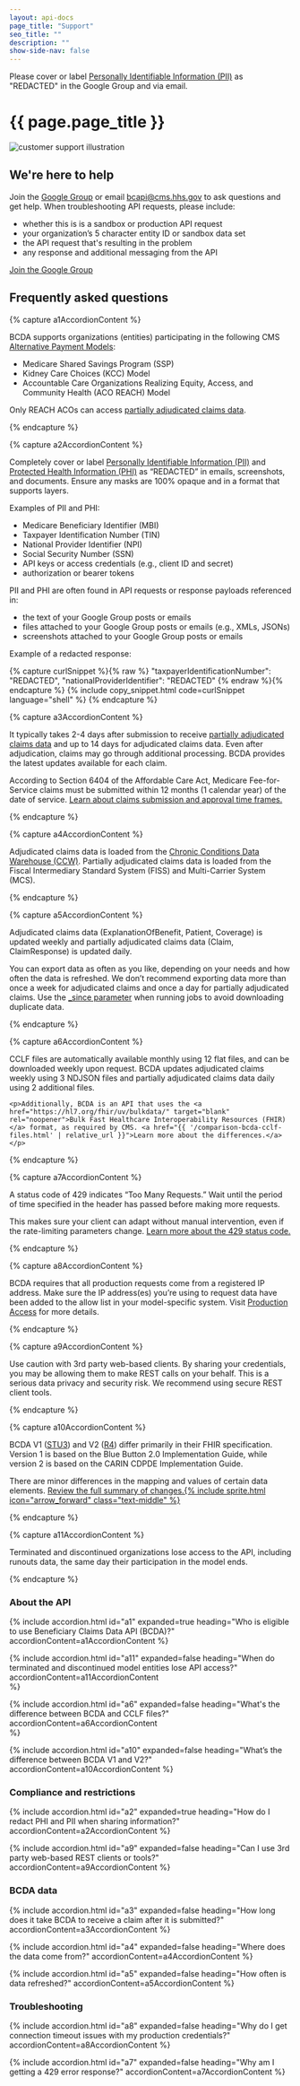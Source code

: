 ```yaml
---
layout: api-docs
page_title: "Support"
seo_title: ""
description: ""
show-side-nav: false
---
```


<div class="usa-alert usa-alert--warning usa-alert--slim">
  <div class="usa-alert__body">
    <p class="usa-alert__text maxw-desktop-lg">
      Please cover or label <a href="{{ '/support.html#how-do-i-redact-phi-and-pii-when-sharing-information' | relative_url }}">Personally Identifiable Information (PII)</a> as "REDACTED" in the Google Group and via email.
    </p>
  </div>
</div>

# {{ page.page_title }}

<div class="grid-row grid-gap-4 desktop:grid-gap-6 padding-y-4 flex-align-center">
  <div class="tablet:grid-col tablet:order-2">
    <img src="{{ '/assets/img/experts.svg' | relative_url }}" alt="customer support illustration" />
  </div>
  <div class="tablet:grid-col tablet:order-1 padding-top-2">
    <h2>We're here to help</h2>
    <p>
        Join the <a href="https://groups.google.com/g/bc-api" target="_blank" rel="noopener">Google Group</a> or email <a href="mailto:bcapi@cms.hhs.gov">bcapi@cms.hhs.gov</a> to ask questions and get help. When troubleshooting API requests, please include:
    </p>
    <ul>
        <li>whether this is is a sandbox or production API request</li>
        <li>your organization’s 5 character entity ID or sandbox data set</li>
        <li>the API request that's resulting in the problem </li>
        <li>any response and additional messaging from the API</li>
    </ul> 
    <a href="https://groups.google.com/g/bc-api" target="_blank" rel="noopener" class="usa-button margin-top-2">Join the Google Group</a>
  </div>
</div>

## Frequently asked questions

<div class="padding-top-4"></div>

<!-- FAQ content only-->
{% capture a1AccordionContent %}
<p>
    BCDA supports organizations (entities) participating in the following CMS <a href="https://www.cms.gov/priorities/innovation/about/alternative-payment-models">Alternative Payment Models</a>:
        <ul>
            <li>Medicare Shared Savings Program (SSP)</li>
            <li>Kidney Care Choices (KCC) Model</li>
            <li>Accountable Care Organizations Realizing Equity, Access, and Community Health (ACO REACH) Model</li>
        </ul>
    Only REACH ACOs can access <a href="{{ '/partially-adjudicated-claims-data.html' | relative_url }}">partially adjudicated claims data</a>. 
</p>
{% endcapture %}

{% capture a2AccordionContent %}
<p>
    Completely cover or label <a href="https://www.hhs.gov/answers/hhs-administrative/what-is-pii/index.html">Personally Identifiable Information (PII)</a> and <a href="https://www.hhs.gov/answers/hipaa/what-is-phi/index.html">Protected Health Information (PHI)</a> as “REDACTED” in emails, screenshots, and documents. Ensure any masks are 100% opaque and in a format that supports layers.
</p>
<p>
    Examples of PII and PHI: 
    <ul>
        <li>Medicare Beneficiary Identifier (MBI)</li>
        <li>Taxpayer Identification Number (TIN)</li>
        <li>National Provider Identifier (NPI)</li>
        <li>Social Security Number (SSN)</li>
        <li>API keys or access credentials (e.g., client ID and secret)</li>
        <li>authorization or bearer tokens</li>
    </ul>
</p>
<p>
    PII and PHI are often found in API requests or response payloads referenced in:
    <ul>
        <li>the text of your Google Group posts or emails</li>
        <li>files attached to your Google Group posts or emails (e.g., XMLs, JSONs)</li>
        <li>screenshots attached to your Google Group posts or emails</li>
    </ul>
</p>
<p>
    Example of a redacted response:
</p>
{% capture curlSnippet %}{% raw %}
"taxpayerIdentificationNumber": "REDACTED",
"nationalProviderIdentifier": "REDACTED"
{% endraw %}{% endcapture %}
{% include copy_snippet.html code=curlSnippet language="shell" %}
{% endcapture %}

{% capture a3AccordionContent %}
<p>
    It typically takes 2-4 days after submission to receive <a href="{{ '/partially-adjudicated-claims-data.html' | relative_url }}">partially adjudicated claims data</a> and up to 14 days for adjudicated claims data. Even after adjudication, claims may go through additional processing. BCDA provides the latest updates available for each claim.
</p>
<p>
    According to Section 6404 of the Affordable Care Act, Medicare Fee-for-Service claims must be submitted within 12 months (1 calendar year) of the date of service. <a href="https://www2.ccwdata.org/documents/10280/19002256/medicare-claims-maturity.pdf" target="blank" rel="noopener">Learn about claims submission and approval time frames.</a></p>
{% endcapture %}

{% capture a4AccordionContent %}
<p>
    Adjudicated claims data is loaded from the <a href="https://www2.ccwdata.org/web/guest/home/" target="blank" rel="noopener">Chronic Conditions Data Warehouse (CCW)</a>. Partially adjudicated claims data is loaded from the Fiscal Intermediary Standard System (FISS) and Multi-Carrier System (MCS).
</p>
{% endcapture %}

{% capture a5AccordionContent %}
<p>
    Adjudicated claims data (ExplanationOfBenefit, Patient, Coverage) is updated weekly and partially adjudicated claims data (Claim, ClaimResponse) is updated daily.
</p>
<p>
    You can export data as often as you like, depending on your needs and how often the data is refreshed. We don’t recommend exporting data more than once a week for adjudicated claims and once a day for partially adjudicated claims. Use the <a href="{{ '/filter-claims-data.html' | relative_url }}#the-since-parameter">_since parameter</a> when running jobs to avoid downloading duplicate data.
</p>
{% endcapture %}

{% capture a6AccordionContent %}
<p>
    CCLF files are automatically available monthly using 12 flat files, and can be downloaded weekly upon request. BCDA updates adjudicated claims weekly using 3 NDJSON files and partially adjudicated claims data daily using 2 additional files.</p>
    
    <p>Additionally, BCDA is an API that uses the <a href="https://hl7.org/fhir/uv/bulkdata/" target="blank" rel="noopener">Bulk Fast Healthcare Interoperability Resources (FHIR)</a> format, as required by CMS. <a href="{{ '/comparison-bcda-cclf-files.html' | relative_url }}">Learn more about the differences.</a></p>
{% endcapture %}

{% capture a7AccordionContent %}
<p>A status code of 429 indicates “Too Many Requests.” Wait until the period of time specified in the header has passed before making more requests.</p>

<p>This makes sure your client can adapt without manual intervention, even if the rate-limiting parameters change. <a href="{{ '/access-claims-data.html' | relative_url }}#response-example-too-many-requests">Learn more about the 429 status code.</a></p>
{% endcapture %}

{% capture a8AccordionContent %}
<p>
    BCDA requires that all production requests come from a registered IP address. Make sure the IP address(es) you’re using to request data have been added to the allow list in your model-specific system. Visit <a href="{{ '/production-access.html' | relative_url }}">Production Access</a> for more details.
</p>
{% endcapture %}

{% capture a9AccordionContent %}
<p>Use caution with 3rd party web-based clients. By sharing your credentials, you may be allowing them to make REST calls on your behalf. This is a serious data privacy and security risk. We recommend using secure REST client tools. </p>
{% endcapture %}

{% capture a10AccordionContent %}
<p>
    BCDA V1 (<a href="https://hl7.org/fhir/STU3/" target="blank" rel="noopener">STU3</a>) and V2 (<a href="https://hl7.org/fhir/R4/" target="blank" rel="noopener">R4</a>) differ primarily in their FHIR specification. Version 1 is based on the Blue Button 2.0 Implementation Guide, while version 2 is based on the CARIN CDPDE Implementation Guide.
</p>
<p>There are minor differences in the mapping and values of certain data elements. <a href="{{ '/difference-between-v1-v2.html' | relative_url }}">Review the full summary of changes.{% include sprite.html icon="arrow_forward" class="text-middle" %}</a></p>

{% endcapture %}

{% capture a11AccordionContent %}
<p>Terminated and discontinued organizations lose access to the API, including runouts data, the same day their participation in the model ends.</p>
{% endcapture %}

<!-- FAQ section -->

<h3 class="margin-bottom-2">About the API</h3>

{% include accordion.html
    id="a1"
    expanded=true
    heading="Who is eligible to use Beneficiary Claims Data API (BCDA)?"
    accordionContent=a1AccordionContent
%}

{% include accordion.html 
    id="a11" 
    expanded=false 
    heading="When do terminated and discontinued model entities lose API access?" 
    accordionContent=a11AccordionContent     
%}

{% include accordion.html 
    id="a6" 
    expanded=false 
    heading="What's the difference between BCDA and CCLF files?" 
    accordionContent=a6AccordionContent     
%}

{% include accordion.html
    id="a10"
    expanded=false
    heading="What’s the difference between BCDA V1 and V2?"
    accordionContent=a10AccordionContent
%}

<h3 class="margin-bottom-2">Compliance and restrictions</h3>

{% include accordion.html
    id="a2"
    expanded=true
    heading="How do I redact PHI and PII when sharing information?"
    accordionContent=a2AccordionContent
%}

{% include accordion.html
    id="a9"
    expanded=false
    heading="Can I use 3rd party web-based REST clients or tools?"
    accordionContent=a9AccordionContent
%}

<h3 class="margin-bottom-2">BCDA data</h3>

{% include accordion.html
    id="a3"
    expanded=false
    heading="How long does it take BCDA to receive a claim after it is submitted?"
    accordionContent=a3AccordionContent
%}

{% include accordion.html
    id="a4"
    expanded=false
    heading="Where does the data come from?"
    accordionContent=a4AccordionContent
%}

{% include accordion.html
    id="a5"
    expanded=false
    heading="How often is data refreshed?"
    accordionContent=a5AccordionContent
%}
<h3 class="margin-bottom-2">Troubleshooting</h3>

{% include accordion.html
    id="a8"
    expanded=false
    heading="Why do I get connection timeout issues with my production credentials?"
    accordionContent=a8AccordionContent
%}

{% include accordion.html
    id="a7"
    expanded=false
    heading="Why am I getting a 429 error response?"
    accordionContent=a7AccordionContent
%}